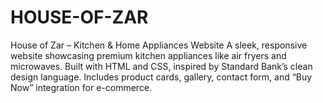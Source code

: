 # HOUSE-OF-ZAR
House of Zar – Kitchen &amp; Home Appliances Website A sleek, responsive website showcasing premium kitchen appliances like air fryers and microwaves. Built with HTML and CSS, inspired by Standard Bank’s clean design language. Includes product cards, gallery, contact form, and “Buy Now” integration for e-commerce.
